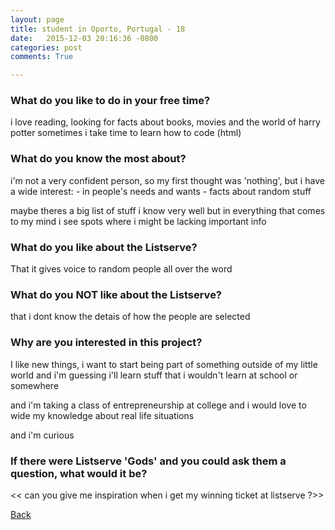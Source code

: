 ```yaml
---
layout: page
title: student in Oporto, Portugal - 18
date:   2015-12-03 20:16:36 -0800
categories: post
comments: True

---
```


### What do you like to do in your free time?
<p>i love reading, looking for facts about books, movies and the world of harry potter
sometimes i take time to learn how to code (html)</p>

### What do you know the most about?
<p>i'm not a very confident person, so my first thought was 'nothing', 
but i have a wide interest:
- in people's needs and wants 
- facts about random stuff 

 maybe theres a big list of stuff i know very well but in everything that comes to my mind i see spots where i might be lacking important info

</p>

### What do you like about the Listserve?
<p>That it gives voice to random people all over the word</p>

### What do you NOT like about the Listserve?
<p>that i dont know the detais of how the people are selected</p>

### Why are you interested in this project?
<p>I like new things, i want to start being part of something outside of my little world and i'm guessing i'll learn stuff that i wouldn't learn at school or somewhere

and i'm taking a class of entrepreneurship at college and i would love to wide my knowledge about real life situations

and i'm curious</p>

### If there were Listserve 'Gods' and you could ask them a question, what would it be?
<p><< can you give me inspiration when i get my winning ticket at listserve ?>></p>

[Back][1]

[1]: /home/responders/all